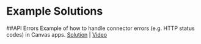 # Example Solutions
##API Errors
Example of how to handle connector errors (e.g. HTTP status codes) in Canvas apps. [Solution](https://github.com/topness-msft/ExampleSolutions/blob/main/APIErrorHandling/APIErrorHandling_1_0_0_1_managed.zip) |  [Video](https://youtu.be/9Z3TPb7W4zM)
